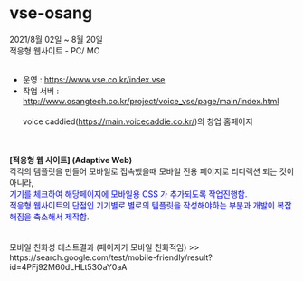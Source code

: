 # vse-osang

2021/8월 02일 ~ 8월 20일</br>
적응형 웹사이트 - PC/ MO 
</br></br>
- 운영 : https://www.vse.co.kr/index.vse </br>
- 작업 서버 : http://www.osangtech.co.kr/project/voice_vse/page/main/index.html
</br></br>
voice caddied(https://main.voicecaddie.co.kr/)의 창업 홈페이지
</br>
</br>
<b>[적응형 웹 사이트] (Adaptive Web)</b> </br>
각각의 템플릿을 만들어 모바일로 접속했을때 모바일 전용 페이지로 리디렉션 되는 것이 아니라,</br>
<span style="color:blue">기기를 체크하여 해당페이지에 모바일용 CSS 가 추가되도록 작업진행함. </br>
적응형 웹사이트의 단점인 기기별로 별로의 템플릿을 작성해야하는 부분과 개발이 복잡해짐을 축소해서 제작함.</span>
</br></br>
</br>
모바일 친화성 테스트결과 (페이지가 모바일 친화적임) >> https://search.google.com/test/mobile-friendly/result?id=4PFj92M60dLHLt53OaY0aA




